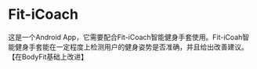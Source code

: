 # Fit-iCoach
这是一个Android App，它需要配合Fit-iCoach智能健身手套使用。Fit-iCoah智能健身手套能在一定程度上检测用户的健身姿势是否准确，并且给出改善建议。【在BodyFit基础上改进】
